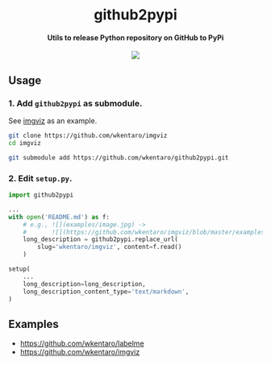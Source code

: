 <h1 align="center">
  github2pypi
</h1>

<h4 align="center">
  Utils to release Python repository on GitHub to PyPi
</h4>

<div align="center">
  <a href="https://travis-ci.com/wkentaro/github2pypi"><img src="https://travis-ci.com/wkentaro/github2pypi.svg?branch=master"></a>
</div>


## Usage


### 1. Add `github2pypi` as submodule.

See [imgviz](https://github.com/wkentaro/imgviz) as an example.

```bash
git clone https://github.com/wkentaro/imgviz
cd imgviz

git submodule add https://github.com/wkentaro/github2pypi.git
```


### 2. Edit `setup.py`.

```python
import github2pypi

...
with open('README.md') as f:
    # e.g., ![](examples/image.jpg) ->
    #       ![](https://github.com/wkentaro/imgviz/blob/master/examples/image.jpg)
    long_description = github2pypi.replace_url(
        slug='wkentaro/imgviz', content=f.read()
    )

setup(
    ...
    long_description=long_description,
    long_description_content_type='text/markdown',
)
```


## Examples

- https://github.com/wkentaro/labelme
- https://github.com/wkentaro/imgviz
